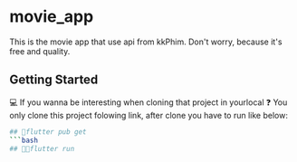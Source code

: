 # movie_app

This is the movie app that use api from kkPhim. Don't worry, because it's free and quality.

## Getting Started
💻 If you wanna be interesting when cloning that project in yourlocal
❓ You only clone this project folowing link, after clone you have to run like below:
```bash
## 🐳flutter pub get
```bash
## 🏃🏼flutter run
